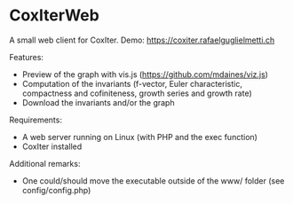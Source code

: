 # CoxIterWeb
A small web client for CoxIter.
Demo: https://coxiter.rafaelguglielmetti.ch

Features:
* Preview of the graph with vis.js (https://github.com/mdaines/viz.js)
* Computation of the invariants (f-vector, Euler characteristic, compactness and cofiniteness, growth series and growth rate)
* Download the invariants and/or the graph

Requirements:
* A web server running on Linux (with PHP and the exec function)
* CoxIter installed

Additional remarks:
* One could/should move the executable outside of the www/ folder (see config/config.php)
